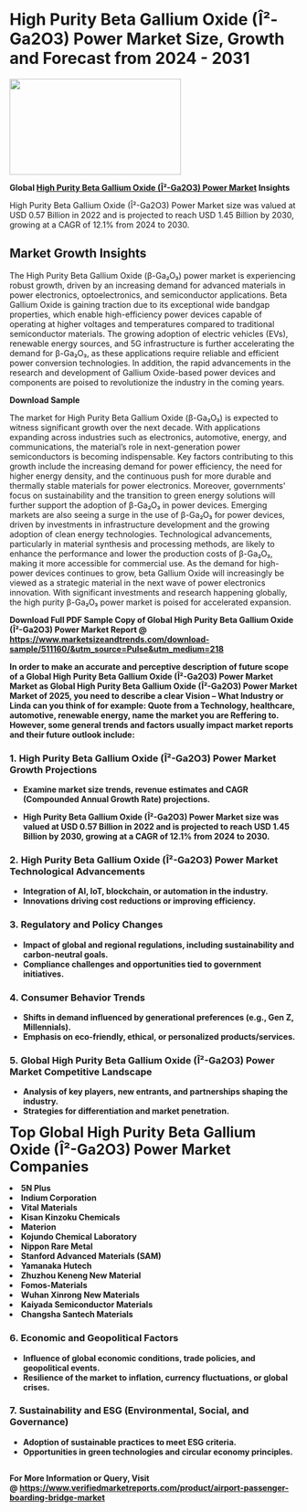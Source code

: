 <H1>High Purity Beta Gallium Oxide (Î²-Ga2O3) Power Market Size, Growth and Forecast from 2024 - 2031</H1><img class="aligncenter size-medium wp-image-584254" src="https://thirdeyenews.in/wp-content/uploads/2024/09/Global-Market-Research-300x168.jpeg" alt="" width="300" height="168" /><p><strong>Global&nbsp;<a href="https://www.marketsizeandtrends.com/download-sample/511160/&amp;utm_source=Pulse&amp;utm_medium=218">High Purity Beta Gallium Oxide (Î²-Ga2O3) Power Market</a> Insights</strong></p><p>High Purity Beta Gallium Oxide (Î²-Ga2O3) Power Market size was valued at USD 0.57 Billion in 2022 and is projected to reach USD 1.45 Billion by 2030, growing at a CAGR of 12.1% from 2024 to 2030.</p><p><h2>Market Growth Insights</h2> <p>The High Purity Beta Gallium Oxide (β-Ga₂O₃) power market is experiencing robust growth, driven by an increasing demand for advanced materials in power electronics, optoelectronics, and semiconductor applications. Beta Gallium Oxide is gaining traction due to its exceptional wide bandgap properties, which enable high-efficiency power devices capable of operating at higher voltages and temperatures compared to traditional semiconductor materials. The growing adoption of electric vehicles (EVs), renewable energy sources, and 5G infrastructure is further accelerating the demand for β-Ga₂O₃, as these applications require reliable and efficient power conversion technologies. In addition, the rapid advancements in the research and development of Gallium Oxide-based power devices and components are poised to revolutionize the industry in the coming years.</p> <p><strong>Download Sample</strong></p> <p>The market for High Purity Beta Gallium Oxide (β-Ga₂O₃) is expected to witness significant growth over the next decade. With applications expanding across industries such as electronics, automotive, energy, and communications, the material’s role in next-generation power semiconductors is becoming indispensable. Key factors contributing to this growth include the increasing demand for power efficiency, the need for higher energy density, and the continuous push for more durable and thermally stable materials for power electronics. Moreover, governments' focus on sustainability and the transition to green energy solutions will further support the adoption of β-Ga₂O₃ in power devices. Emerging markets are also seeing a surge in the use of β-Ga₂O₃ for power devices, driven by investments in infrastructure development and the growing adoption of clean energy technologies. Technological advancements, particularly in material synthesis and processing methods, are likely to enhance the performance and lower the production costs of β-Ga₂O₃, making it more accessible for commercial use. As the demand for high-power devices continues to grow, beta Gallium Oxide will increasingly be viewed as a strategic material in the next wave of power electronics innovation. With significant investments and research happening globally, the high purity β-Ga₂O₃ power market is poised for accelerated expansion. <p><strong></p><p><span class=""><strong>Download Full PDF Sample Copy of Global High Purity Beta Gallium Oxide (Î²-Ga2O3) Power Market Report</strong> @ <a href="https://www.marketsizeandtrends.com/download-sample/511160/&amp;utm_source=Pulse&amp;utm_medium=218" target="_blank">https://www.marketsizeandtrends.com/download-sample/511160/&amp;utm_source=Pulse&amp;utm_medium=218</a></span></p><p>In order to make an accurate and perceptive description of future scope of a Global&nbsp;High Purity Beta Gallium Oxide (Î²-Ga2O3) Power Market Market as Global&nbsp;High Purity Beta Gallium Oxide (Î²-Ga2O3) Power Market Market of 2025, you need to describe a clear Vision &ndash; What Industry or Linda can you think of for example: Quote from a Technology, healthcare, automotive, renewable energy, name the market you are Reffering to. However, some general trends and factors usually impact market reports and their future outlook include:</p><h3>1.&nbsp;<strong>High Purity Beta Gallium Oxide (Î²-Ga2O3) Power Market Growth Projections</strong></h3><ul><li>Examine market size trends, revenue estimates and CAGR (Compounded Annual Growth Rate) projections.</li><li><p>High Purity Beta Gallium Oxide (Î²-Ga2O3) Power Market size was valued at USD 0.57 Billion in 2022 and is projected to reach USD 1.45 Billion by 2030, growing at a CAGR of 12.1% from 2024 to 2030.</p></li></ul><h3>2.&nbsp;<strong>High Purity Beta Gallium Oxide (Î²-Ga2O3) Power Market Technological Advancements</strong></h3><ul><li>Integration of AI, IoT, blockchain, or automation in the industry.</li><li>Innovations driving cost reductions or improving efficiency.</li></ul><h3>3.&nbsp;<strong>Regulatory and Policy Changes</strong></h3><ul><li>Impact of global and regional regulations, including sustainability and carbon-neutral goals.</li><li>Compliance challenges and opportunities tied to government initiatives.</li></ul><h3>4.&nbsp;<strong>Consumer Behavior Trends</strong></h3><ul><li>Shifts in demand influenced by generational preferences (e.g., Gen Z, Millennials).</li><li>Emphasis on eco-friendly, ethical, or personalized products/services.</li></ul><h3>5.&nbsp;<strong>Global High Purity Beta Gallium Oxide (Î²-Ga2O3) Power Market Competitive Landscape</strong></h3><ul><li>Analysis of key players, new entrants, and partnerships shaping the industry.</li><li>Strategies for differentiation and market penetration.</li></ul><p data-pm-slice="1 1 []"><span style="color: inherit; font-family: inherit; font-size: 25px;">Top Global High Purity Beta Gallium Oxide (Î²-Ga2O3) Power Market Companies</span></p><div class="" data-test-id=""><p><li>5N Plus</li><li> Indium Corporation</li><li> Vital Materials</li><li> Kisan Kinzoku Chemicals</li><li> Materion</li><li> Kojundo Chemical Laboratory</li><li> Nippon Rare Metal</li><li> Stanford Advanced Materials (SAM)</li><li> Yamanaka Hutech</li><li> Zhuzhou Keneng New Material</li><li> Fomos-Materials</li><li> Wuhan Xinrong New Materials</li><li> Kaiyada Semiconductor Materials</li><li> Changsha Santech Materials</li></p></div><h3>6.&nbsp;<strong>Economic and Geopolitical Factors</strong></h3><ul><li>Influence of global economic conditions, trade policies, and geopolitical events.</li><li>Resilience of the market to inflation, currency fluctuations, or global crises.</li></ul><h3>7.&nbsp;<strong>Sustainability and ESG (Environmental, Social, and Governance)</strong></h3><ul><li>Adoption of sustainable practices to meet ESG criteria.</li><li>Opportunities in green technologies and circular economy principles.</li></ul><h2><strong style="font-size: 14px;">For More Information or Query, Visit @&nbsp;</strong><a style="background-color: #ffffff; font-size: 14px;" href="https://www.marketsizeandtrends.com/report/high-purity-beta-gallium-oxide-ga2o3-power-market/" target="_blank">https://www.verifiedmarketreports.com/product/airport-passenger-boarding-bridge-market</a></h2>
